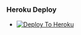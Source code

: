 ### Heroku Deploy
  - [![Deploy To Heroku](https://www.herokucdn.com/deploy/button.svg)](https://github.com/cleitinabelhaklkk/nekopack)
